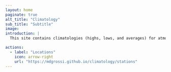 ```yaml
---
layout: home
paginate: true
alt_title: "Climatology"
sub_title: "Subtitle"
image: 
introduction: |
  This site contains climatologies (highs, lows, and averages) for atmospheric and oceanic variables derived from NOAA CO-OPS weather and tide observations. Current sites are updated daily; archived sites are updated less frequently. This project is inspired by Brian McNoldy at the University of Miami, whose long-standing “Climatology of Virginia Key, FL” site never ceased to provide insightful weather perspectives during my time at the Rosenstiel School of Marine, Atmospheric, and Earth Science.

actions:
  - label: "Locations"
    icon: arrow-right
    url: "https://mdgrossi.github.io/climatology/stations"
---
```


